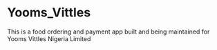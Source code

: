 # Yooms_Vittles
This is a food ordering and payment app built and being maintained for Yooms Vittles Nigeria Limited
